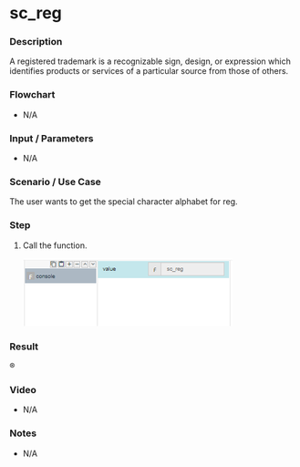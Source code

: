 ﻿# sc_reg

### Description

A registered trademark is a recognizable sign, design, or expression which identifies products or services of a particular source from those of others.

### Flowchart

- N/A 

### Input / Parameters

- N/A

### Scenario / Use Case

The user wants to get the special character alphabet for reg.

### Step

1. Call the function.
    
    ![](../../../../document/function/SpecialCharacter/sc_reg/sc_reg-step-1.png?raw=true)
 
### Result

®
 
### Video

- N/A

<!--[![Video](http://i.imgur.com/Ot5DWAW.png)](https://youtu.be/StTqXEQ2l-Y?t=35s)-->

### Notes

- N/A